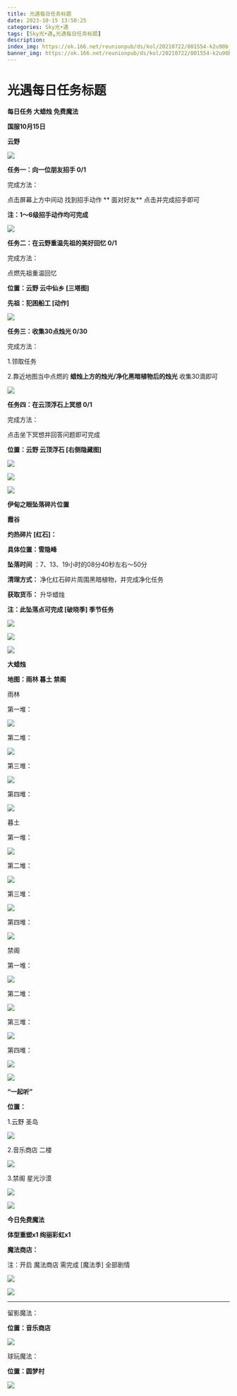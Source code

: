 ```yaml
---
title: 光遇每日任务标题
date: 2023-10-15 13:50:25
categories: Sky光•遇
tags: [Sky光•遇,光遇每日任务标题]
description: 
index_img: https://ok.166.net/reunionpub/ds/kol/20210722/001554-k2u90bj7ay.png?imageView&thumbnail=600x0&type=jpg
banner_img: https://ok.166.net/reunionpub/ds/kol/20210722/001554-k2u90bj7ay.png?imageView&thumbnail=600x0&type=jpg
---
```

# 光遇每日任务标题
**每日任务 大蜡烛 免费魔法**

 **国服10月15日**

 **云野**

![](https://img.166.net/reunionpub/ds/kol/20231015/001755-va6klry8c1.jpeg)

 **任务一：向一位朋友招手 0/1**

完成方法：

点击屏幕上方中间动 找到招手动作 **  面对好友** 点击并完成招手即可

 **注：1～6级招手动作均可完成**

![](https://img.166.net/reunionpub/ds/kol/20231015/001020-pmfv13cwh2.png)

 **任务二：在云野重温先祖的美好回忆 0/1**

完成方法：

点燃先祖重温回忆

 **位置：云野 云中仙乡 [三塔图]**

 **先祖：犯困船工 [动作]**

![](https://img.166.net/reunionpub/ds/kol/20231015/001201-zqy3solnid.png)

 **任务三：收集30点烛光 0/30**

完成方法：

1.领取任务

2.靠近地图当中点燃的 **蜡烛上方的烛光/净化黑暗植物后的烛光**  收集30滴即可

![](https://img.166.net/reunionpub/ds/kol/20231015/001219-6dlntpce3j.jpeg)

 **任务四：在云顶浮石上冥想 0/1**

完成方法：

点击坐下冥想并回答问题即可完成

 **位置：云野 云顶浮石 [右侧隐藏图]**

![](https://img.166.net/reunionpub/ds/kol/20231015/001250-zcbql68ivt.jpeg)

![](https://img.166.net/reunionpub/ds/kol/20231015/001259-ic8o5lg9mh.jpeg)

![](https://img.166.net/reunionpub/ds/kol/20231014/003453-vozlin1q8p.png)

 **伊甸之眼坠落碎片位置**

 **霞谷**

 **灼热碎片 [红石]：**

 **具体位置：雪隐峰**

 **坠落时间** ：7、13、19小时的08分40秒左右～50分

 **清理方式：** 净化红石碎片周围黑暗植物，并完成净化任务

 **获取货币：** 升华蜡烛

 **注：此坠落点可完成  [破晓季] 季节任务**

![](https://img.166.net/reunionpub/ds/kol/20231015/000908-97g5sfarob.jpeg)

![](https://img.166.net/reunionpub/ds/kol/20231015/000914-aps13uy078.jpeg)

![](https://img.166.net/reunionpub/ds/kol/20231014/002539-7uzhdl3t0m.png)

 **大蜡烛**

 **地图：雨林 暮土 禁阁**

雨林

第一堆：

![](https://img.166.net/reunionpub/ds/kol/20231014/233722-4rylv3ei6t.jpeg)

第二堆：

![](https://img.166.net/reunionpub/ds/kol/20231014/233730-3nky67prua.jpeg)

第三堆：

![](https://img.166.net/reunionpub/ds/kol/20231014/233743-mdltsnaoy7.png)

第四堆：

![](https://img.166.net/reunionpub/ds/kol/20231014/233758-v34k8pzqct.png)

暮土

第一堆：

![](https://img.166.net/reunionpub/ds/kol/20231014/233849-aw732osdj5.png)

第二堆：

![](https://img.166.net/reunionpub/ds/kol/20231014/233858-iqdrljscy2.png)

第三堆：

![](https://img.166.net/reunionpub/ds/kol/20231014/233938-er01lwa538.png)

第四堆：

![](https://img.166.net/reunionpub/ds/kol/20231014/233951-ngfkc5e9bs.png)

禁阁

第一堆：

![](https://img.166.net/reunionpub/ds/kol/20231014/234043-k76snt0au1.png)

第二堆：

![](https://img.166.net/reunionpub/ds/kol/20231014/234058-3yuo0kzern.png)

第三堆：

![](https://img.166.net/reunionpub/ds/kol/20231014/234118-jmzclsrqo4.png)

第四堆：

![](https://img.166.net/reunionpub/ds/kol/20231014/234134-t863hvw9pc.png)

![](https://img.166.net/reunionpub/ds/kol/20231014/003005-dok0cb2fuz.png)

 **“一起听”**

 **位置：**

1.云野 圣岛

![](https://img.166.net/reunionpub/ds/kol/20231014/004010-de83b4jwu6.jpeg)

2.音乐商店 二楼

![](https://img.166.net/reunionpub/ds/kol/20231014/004020-k8jwmpg94o.jpeg)

3.禁阁 星光沙漠

![](https://img.166.net/reunionpub/ds/kol/20231014/004040-1mpch2gvy6.png)

![](https://img.166.net/reunionpub/ds/kol/20231014/004048-gyt2imp830.png)

 **今日免费魔法**

 **体型重塑x1 绚丽彩虹x1**

 **魔法商店：**

注：开启 魔法商店 需完成 [魔法季] 全部剧情

![](https://img.166.net/reunionpub/ds/kol/20231014/004605-qmuiowanf4.png)

![](https://img.166.net/reunionpub/ds/kol/20231014/234224-c9mnslz061.jpeg)

 ****

留影魔法：

 **位置：音乐商店**

![](https://img.166.net/reunionpub/ds/kol/20231014/004941-6k9cb1yuv0.png)

球玩魔法：

 **位置：圆梦村**

![](https://img.166.net/reunionpub/ds/kol/20231014/005022-4hnlvzm7iu.png)

